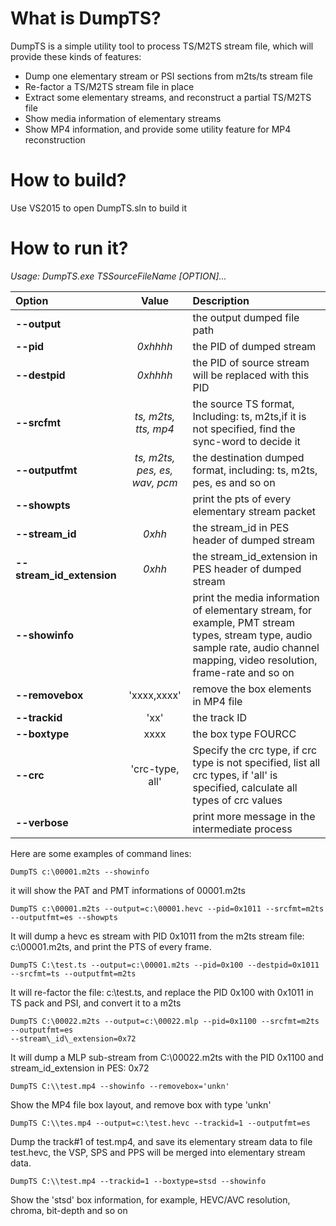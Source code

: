 # What is DumpTS?
DumpTS is a simple utility tool to process TS/M2TS stream file, which will provide these kinds of features:

- Dump one elementary stream or PSI sections from m2ts/ts stream file
- Re-factor a TS/M2TS stream file in place
- Extract some elementary streams, and reconstruct a partial TS/M2TS file
- Show media information of elementary streams
- Show MP4 information, and provide some utility feature for MP4 reconstruction

# How to build?

Use VS2015 to open DumpTS.sln to build it

# How to run it?

*Usage: DumpTS.exe TSSourceFileName \[OPTION\]...*

|Option|Value|Description|
|:--|:----:|:--|
|**--output**||the output dumped file path|
|**--pid**|*0xhhhh*|the PID of dumped stream|
|**--destpid**|*0xhhhh*|the PID of source stream will be replaced with this PID|
|**--srcfmt**|*ts, m2ts, tts, mp4*|the source TS format, Including: ts, m2ts,if it is not specified, find the sync-word to decide it|
|**--outputfmt**|*ts, m2ts, pes, es, wav, pcm*|the destination dumped format, including: ts, m2ts, pes, es and so on|
|**--showpts**||print the pts of every elementary stream packet|
|**--stream_id**|*0xhh*|the stream_id in PES header of dumped stream|
|**--stream_id_extension**|*0xhh*|the stream_id_extension in PES header of dumped stream|
|**--showinfo**||print the media information of elementary stream, for example, PMT stream types, stream type, audio sample rate, audio channel mapping, video resolution, frame-rate and so on|
|**--removebox**|'xxxx,xxxx'|remove the box elements in MP4 file|
|**--trackid**|'xx'|the track ID|
|**--boxtype**|xxxx|the box type FOURCC|
|**--crc**|'crc-type, all'|Specify the crc type, if crc type is not specified, list all crc types, if 'all' is specified, calculate all types of crc values|
|**--verbose**||print more message in the intermediate process|
 
Here are some examples of command lines:  
```
DumpTS c:\00001.m2ts --showinfo
```
it will show the PAT and PMT informations of 00001.m2ts

```
DumpTS c:\00001.m2ts --output=c:\00001.hevc --pid=0x1011 --srcfmt=m2ts --outputfmt=es --showpts  
```
It will dump a hevc es stream with PID 0x1011 from the m2ts stream file: c:\00001.m2ts, and print the PTS of every frame.

```
DumpTS C:\test.ts --output=c:\00001.m2ts --pid=0x100 --destpid=0x1011 --srcfmt=ts --outputfmt=m2ts  
```
It will re-factor the file: c:\test.ts, and replace the PID 0x100 with 0x1011 in TS pack and PSI, and convert it to a m2ts

```
DumpTS C:\00022.m2ts --output=c:\00022.mlp --pid=0x1100 --srcfmt=m2ts --outputfmt=es 
--stream\_id\_extension=0x72  
```
It will dump a MLP sub-stream from C:\00022.m2ts with the PID 0x1100 and stream\_id\_extension in PES: 0x72
```
DumpTS C:\\test.mp4 --showinfo --removebox='unkn'
```
Show the MP4 file box layout, and remove box with type 'unkn'
```
DumpTS C:\\tes.mp4 --output=c:\test.hevc --trackid=1 --outputfmt=es
```
Dump the track#1 of test.mp4, and save its elementary stream data to file test.hevc, the VSP, SPS and PPS will be merged into elementary stream data.
```
DumpTS C:\\test.mp4 --trackid=1 --boxtype=stsd --showinfo
```
Show the 'stsd' box information, for example, HEVC/AVC resolution, chroma, bit-depth and so on